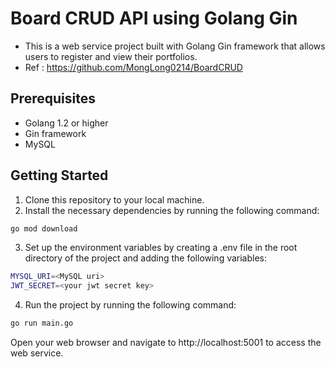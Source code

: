 # Board CRUD API using Golang Gin
* This is a web service project built with Golang Gin framework that allows users to register and view their portfolios.
* Ref : https://github.com/MongLong0214/BoardCRUD

## Prerequisites
* Golang 1.2 or higher
* Gin framework
* MySQL

## Getting Started
1. Clone this repository to your local machine.
2. Install the necessary dependencies by running the following command:

```bash
go mod download
```

3. Set up the environment variables by creating a .env file in the root directory of the project and adding the following variables:


```bash
MYSQL_URI=<MySQL uri>
JWT_SECRET=<your jwt secret key>
```

4. Run the project by running the following command:
```bash
go run main.go
```

Open your web browser and navigate to http://localhost:5001 to access the web service.